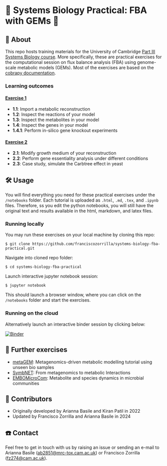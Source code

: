 # 🦠 Systems Biology Practical: FBA with GEMs 🧬

## 📜 About

This repo hosts training materials for the University of Cambridge [Part III Systems Biology course](https://www.sysbiol.cam.ac.uk/Part%20III). More specifically, these are practical exercises for the computational session on flux balance analysis (FBA) using genome-scale metabolic models (GEMs). Most of the exercises are based on the [cobrapy documentation](https://cobrapy.readthedocs.io/en/latest/).

### Learning outcomes

#### [Exercise 1](https://github.com/franciscozorrilla/systems-biology-fba-practical/blob/main/notebooks/1_fba.md)
- **1.1**: Import a metabolic reconstruction
- **1.2**: Inspect the reactions of your model
- **1.3**: Inspect the metabolites in your model
- **1.4**: Inspect the genes in your model
- **1.4.1**: Perform in-silico gene knockout experiments

#### [Exercise 2](https://github.com/franciscozorrilla/systems-biology-fba-practical/blob/main/notebooks/2_fba.md)
- **2.1**: Modify growth medium of your reconstruction
- **2.2**: Perform gene essentiality analysis under different conditions
- **2.3**: Case study, simulate the Carbtree effect in yeast

## 🛠️ Usage

You will find everything you need for these practical exercises under the `/notebooks` folder. Each tutorial is uploaded as `.html`, `.md`, `.tex`, and `.ipynb` files. Therefore, ss you edit the python notebooks, you will still have the original text and results available in the html, markdown, and latex files. 

### Running locally

You may run these exercises on your local machine by cloning this repo:

```
$ git clone https://github.com/franciscozorrilla/systems-biology-fba-practical.git
```

Navigate into cloned repo folder:

```
$ cd systems-biology-fba-practical
```

Launch interactive jupyter notebook session:

```
$ jupyter notebook
```

This should launch a browser window, where you can click on the `/notebooks` folder and start the exercises.

### Running on the cloud 

Alternatively launch an interactive binder session by clicking below:

[![Binder](https://mybinder.org/badge_logo.svg)](https://mybinder.org/v2/gh/franciscozorrilla/systems-biology-fba-practical/HEAD)

## 🧠 Further exercises

* [metaGEM](https://github.com/franciscozorrilla/unseenbio_metaGEM): Metagenomics-driven metabolic modelling tutorial using unseen bio samples
* [SymbNET](https://github.com/franciscozorrilla/SymbNET): From metagenomics to metabolic Interactions 
* [EMBOMicroCom](https://github.com/franciscozorrilla/EMBOMicroCom): Metabolite and species dynamics in microbial communities

## 👷 Contributors

* Originally developed by Arianna Basile and Kiran Patil in 2022
* Updated by Francisco Zorrilla and Arianna Basile in 2024


## ☎️ Contact

Feel free to get in touch with us by raising an issue or sending an e-mail to Arianna Basile (ab2851@mrc-tox.cam.ac.uk) or Francisco Zorrilla (fz274@cam.ac.uk).
